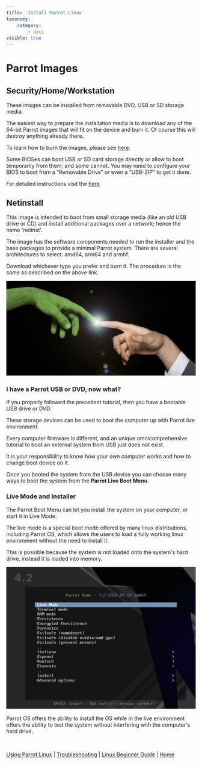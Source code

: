 ```yaml
---
title: 'Install Parrot Linux'
taxonomy:
    category:
        - docs
visible: true
---
```


# Parrot Images

## Security/Home/Workstation

These images can be installed from removable DVD, USB or SD storage media. 

The easiest way to prepare the installation media is to download any of the 64-bit Parrot images that will fit on the device and burn it. Of course this will destroy anything already there.

To learn how to burn the images, please see [here](../../getting-started/create-boot-device/).

Some BIOSes can boot USB or SD card storage directly or allow to boot temporarily from them, and some cannot. You may need to configure your BIOS to boot from a “Removable Drive” or even a “USB-ZIP” to get it done.

For detailed instructions visit the [here](install-debian.md)

## Netinstall

This image is intended to boot from small storage media (like an old USB drive or CD) and install additional packages over a network; hence the name 'netinst'.

The image has the software components needed to run the installer and the base packages to provide a minimal Parrot system. There are several architectures to select: amd64, arm64 and armhf.

Download whichever type you prefer and burn it. The procedure is the same as described on the above link.

![Parrot first contact](../img/martian-first-contact.jpg)


### I have a Parrot USB or DVD, now what?

If you properly followed the precedent tutorial, then you have a bootable USB drive or DVD.

These storage devices can be used to boot the computer up with Parrot live environment.

Every computer firmware is different, and an unique omnicomprehensive tutorial to boot an external system from USB just does not exist.

It is your responsibility to know how your own computer works and how to change boot device on it.

Once you booted the system from the USB device you can choose many ways to boot the system from the **Parrot Live Boot Menu**.


### Live Mode and Installer

The Parrot Boot Menu can let you install the system on your computer, or start it in Live Mode.

The live mode is a special boot mode offered by many linux distributions, including Parrot OS, which allows the users to load a fully working linux environment without the need to install it.

This is possible because the system is not loaded onto the system's hard drive, instead it is loaded into memory.

![parrot-live](../img/parrot-live.png)

Parrot OS offers the ability to install the OS while in the live environment offers the ability to test the system without interfering with the computer's hard drive.

&nbsp;

[Using Parrot Linux](https://www.parrotsec.org/docs/info/startpage/) | [Troubleshooting](https://www.parrotsec.org/docs/trbl/trbl-start/) | [Linux Beginner Guide](https://www.parrotsec.org/docs/library/lbg-start/) | [Home](https://www.parrotsec.org/docs/) 